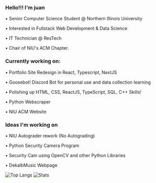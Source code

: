 ### Hello!!! I'm juan 
<p> • Senior Computer Science Student @ Northern Illinois University </p>
<p> • Interested in Fullstack Web Development & Data Science </p>
<p> • IT Technician @ ResTech </p>
<p> • Chair of NIU's ACM Chapter. </p>

### Currently working on: 
<p> • Portfolio Site Redesign in React, Typescript, NextJS </p>
<p> • Goosebot! Discord Bot for personal use and data collection learning </p>
<p> • Polishing up HTML, CSS, ReactJS, TypeScript, SQL, C++ Skills! </p>
<p> • Python Webscraper </p>
<p> • NIU ACM Website </p>

### Ideas I'm working on
<p> • NIU Autograder rework (No Autograding) </p>
<p> • Python Security Camera Program </p>
<p> • Security Cam using OpenCV and other Python Libraries </p>
<p> • DekalbMusic Webpage </p>

![Top Langs](https://github-readme-stats.vercel.app/api/top-langs/?username=JuanLopez2004&layout=compact&theme=dark&langs_count=6)
![Stats](https://github-readme-stats.vercel.app/api?username=JuanLopez2004&show_icons=true)
